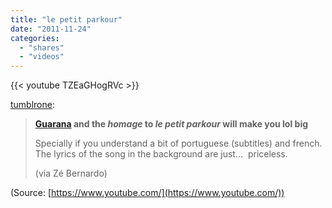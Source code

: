 ```yaml
---
title: "le petit parkour"
date: "2011-11-24"
categories:
  - "shares"
  - "videos"
---
```


{{< youtube TZEaGHogRVc >}}

[tumblrone](http://tumblrone.tumblr.com/post/12967192711/guarana-and-the-homage-to-le-petit-parkour-will):

> **[Guarana](http://youtu.be/TZEaGHogRVc) and the _homage_ to _le petit parkour_ will make you lol big**
>
> Specially if you understand a bit of portuguese (subtitles) and french. The lyrics of the song in the background are just…  priceless.
>
> (via Zé Bernardo)

(Source: [https://www.youtube.com/](https://www.youtube.com/))
